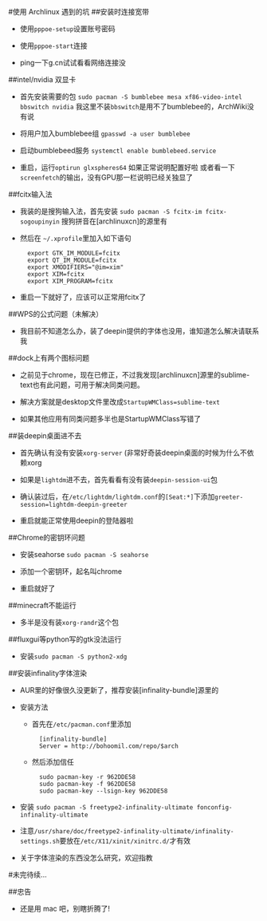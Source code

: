 ﻿#使用 Archlinux 遇到的坑 
##安装时连接宽带
- 使用`pppoe-setup`设置账号密码

- 使用`pppoe-start`连接

- ping一下g.cn试试看看网络连接没

##intel/nvidia 双显卡
- 首先安装需要的包
`sudo pacman -S bumblebee mesa xf86-video-intel bbswitch nvidia`
  我这里不装`bbswitch`是用不了bumblebee的，ArchWiki没有说

- 将用户加入bumblebee组
`gpasswd -a user bumblebee`

- 启动bumblebeed服务
`systemctl enable bumblebeed.service` 

- 重启，运行`optirun glxspheres64` 如果正常说明配置好啦
或者看一下`screenfetch`的输出，没有GPU那一栏说明已经关独显了

##fcitx输入法
- 我装的是搜狗输入法，首先安装
`sudo pacman -S fcitx-im fcitx-sogoupinyin`
搜狗拼音在[archlinuxcn]的源里有

- 然后在 `~/.xprofile`里加入如下语句

        export GTK_IM_MODULE=fcitx
        export QT_IM_MODULE=fcitx
        export XMODIFIERS="@im=xim"
        export XIM=fcitx
        export XIM_PROGRAM=fcitx 

- 重启一下就好了，应该可以正常用fcitx了

##WPS的公式问题（未解决）
- 我目前不知道怎么办，装了deepin提供的字体也没用，谁知道怎么解决请联系我


##dock上有两个图标问题
- 之前见于chrome，现在已修正，不过我发现[archlinuxcn]源里的sublime-text也有此问题，可用于解决同类问题。

- 解决方案就是desktop文件里改成`StartupWMClass=sublime-text`

- 如果其他应用有同类问题多半也是StartupWMClass写错了

##装deepin桌面进不去
- 首先确认有没有安装`xorg-server` (非常好奇装deepin桌面的时候为什么不依赖xorg

- 如果是`lightdm`进不去，首先看看有没有装`deepin-session-ui`包

- 确认装过后，在`/etc/lightdm/lightdm.conf`的`[Seat:*]`下添加`greeter-session=lightdm-deepin-greeter`

- 重启就能正常使用deepin的登陆器啦


##Chrome的密钥环问题
- 安装seahorse `sudo pacman -S seahorse`

- 添加一个密钥环，起名叫chrome

- 重启就好了

##minecraft不能运行
- 多半是没有装`xorg-randr`这个包

##fluxgui等python写的gtk没法运行
- 安装`sudo pacman -S python2-xdg`

##安装infinality字体渲染
- AUR里的好像很久没更新了，推荐安装[infinality-bundle]源里的

- 安装方法
    - 首先在`/etc/pacman.conf`里添加
    
    	    [infinality-bundle]
            Server = http://bohoomil.com/repo/$arch
             
    - 然后添加信任
    
            sudo pacman-key -r 962DDE58
            sudo pacman-key -f 962DDE58
            sudo pacman-key --lsign-key 962DDE58
     	
- 安装 `sudo pacman -S freetype2-infinality-ultimate fonconfig-infinality-ultimate`
     	
- 注意`/usr/share/doc/freetype2-infinality-ultimate/infinality-settings.sh`要放在`/etc/X11/xinit/xinitrc.d/`才有效

- 关于字体渲染的东西没怎么研究，欢迎指教

#未完待续...

##忠告
- 还是用 mac 吧，别瞎折腾了!


